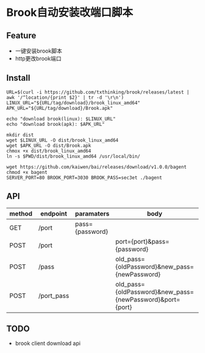 # Brook自动安装改端口脚本

## Feature
+ 一键安装brook脚本
+ http更改brook端口

## Install
```shell
URL=$(curl -i https://github.com/txthinking/brook/releases/latest | awk '/^location/{print $2}' | tr -d '\r\n')
LINUX_URL="${URL/tag/download}/brook_linux_amd64"
APK_URL="${URL/tag/download}/Brook.apk"

echo "download brook(linux): $LINUX_URL"
echo "download brook(apk): $APK_URL"

mkdir dist
wget $LINUX_URL -O dist/brook_linux_amd64
wget $APK_URL -O dist/Brook.apk
chmox +x dist/brook_linux_amd64
ln -s $PWD/dist/brook_linux_amd64 /usr/local/bin/

wget https://github.com/kaiwen/bai/releases/download/v1.0.0/bagent
chmod +x bagent
SERVER_PORT=80 BROOK_PORT=3030 BROOK_PASS=sec3et ./bagent
```

## API
| method | endpoint | paramaters | body | note |
| -- | -- | -- | -- | -- |
| GET | /port | pass={password} | | get brook port |
| POST | /port | | port={port}&pass={password} | set brook port |
| POST | /pass | | old_pass={oldPassword}&new_pass={newPassword} | set brook password |
| POST | /port_pass | | old_pass={oldPassword}&new_pass={newPassword}&port={port} | set brook password and port |

## TODO
+ brook client download api